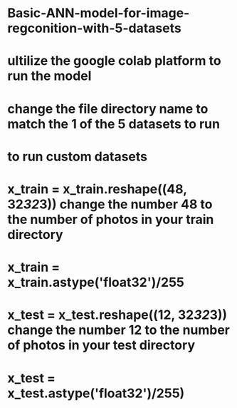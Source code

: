 # Basic-ANN-model-for-image-regconition-with-5-datasets
# ultilize the google colab platform to run the model 
# change the file  directory name to match the 1 of the 5 datasets to run
# to run custom datasets
# x_train = x_train.reshape((48, 32*32*3)) change the number 48 to the number of photos in your train directory
# x_train = x_train.astype('float32')/255 
# x_test = x_test.reshape((12, 32*32*3)) change the number 12 to the number of photos in your test directory
# x_test = x_test.astype('float32')/255)
